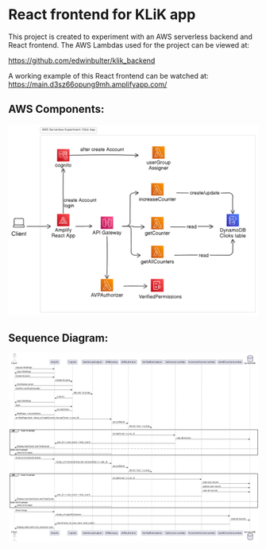 # React frontend for KLiK app

This project is created to experiment with an AWS serverless backend and React frontend.
The AWS Lambdas used for the project can be viewed at:

https://github.com/edwinbulter/klik_backend

A working example of this React frontend can be watched at:
https://main.d3sz66opung9mh.amplifyapp.com/

## AWS Components:
![AWS Components](src/assets/images/aws-components.png)

## Sequence Diagram:
![Sequence Diagram](src/assets/images/sequence-diagram.png)
